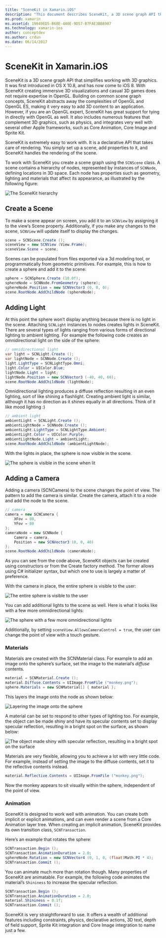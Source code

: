 ```yaml
---
title: "SceneKit in Xamarin.iOS"
description: "This document describes SceneKit, a 3D scene graph API that simplifies working with 3D graphics by abstracting away the complexities of OpenGL."
ms.prod: xamarin
ms.assetid: 19049ED5-B68E-4A0E-9D57-B7FAE3BB8987
ms.technology: xamarin-ios
author: conceptdev
ms.author: crdun
ms.date: 06/14/2017
---
```


# SceneKit in Xamarin.iOS

SceneKit is a 3D scene graph API that simplifies working with 3D graphics. It was first introduced in OS X 10.8, and has now come to iOS 8. With SceneKit creating immersive 3D visualizations and casual 3D games does not require expertise in OpenGL. Building on common scene graph concepts, SceneKit abstracts away the complexities of OpenGL and OpenGL ES, making it very easy to add 3D content to an application. However, if you are an OpenGL expert, SceneKit has great support for tying in directly with OpenGL as well. It also includes numerous features that complement 3D graphics, such as physics, and integrates very well with several other Apple frameworks, such as Core Animation, Core Image and Sprite Kit.

SceneKit is extremely easy to work with. It is a declarative API that takes care of rendering. You simply set up a scene, add properties to it, and SceneKit handles the rendering of the scene.

To work with SceneKit you create a scene graph using the `SCNScene` class. A scene contains a hierarchy of nodes, represented by instances of `SCNNode`, defining locations in 3D space. Each node has properties such as geometry, lighting and materials that affect its appearance, as illustrated by the following figure:

![](scenekit-images/image7.png "The SceneKit hierarchy")

## Create a Scene

To make a scene appear on screen, you add it to an `SCNView` by assigning it to the view’s Scene property. Additionally, if you make any changes to the scene, `SCNView` will update itself to display the changes.

```csharp
scene = SCNScene.Create ();
sceneView = new SCNView (View.Frame);
sceneView.Scene = scene;
```

Scenes can be populated from files exported via a 3d modeling tool, or programmatically from geometric primitives. For example, this is how to create a sphere and add it to the scene:

```csharp
sphere = SCNSphere.Create (10.0f);
sphereNode = SCNNode.FromGeometry (sphere);
sphereNode.Position = new SCNVector3 (0, 0, 0);
scene.RootNode.AddChildNode (sphereNode);
```

## Adding Light

At this point the sphere won’t display anything because there is no light in the scene. Attaching `SCNLight` instances to nodes creates lights in SceneKit. There are several types of lights ranging from various forms of directional lighting to ambient lighting. For example the following code creates an omnidirectional light on the side of the sphere:

```csharp
// omnidirectional light
var light = SCNLight.Create ();
var lightNode = SCNNode.Create ();
light.LightType = SCNLightType.Omni;
light.Color = UIColor.Blue;
lightNode.Light = light;
lightNode.Position = new SCNVector3 (-40, 40, 60);
scene.RootNode.AddChildNode (lightNode);
```

Omnidirectional lighting produces a diffuse reflection resulting in an even lighting, sort of like shining a flashlight. Creating ambient light is similar, although it has no direction as it shines equally in all directions. Think of it like mood lighting :)

```csharp
// ambient light
ambientLight = SCNLight.Create ();
ambientLightNode = SCNNode.Create ();
ambientLight.LightType = SCNLightType.Ambient;
ambientLight.Color = UIColor.Purple;
ambientLightNode.Light = ambientLight;
scene.RootNode.AddChildNode (ambientLightNode);
```

With the lights in place, the sphere is now visible in the scene.

![](scenekit-images/image8.png "The sphere is visible in the scene when lit")

## Adding a Camera

Adding a camera (SCNCamera) to the scene changes the point of view. The pattern to add the camera is similar. Create the camera, attach it to a node and add the node to the scene.

```csharp
// camera
camera = new SCNCamera {
    XFov = 80,
    YFov = 80
};
cameraNode = new SCNNode {
    Camera = camera,
    Position = new SCNVector3 (0, 0, 40)
};
scene.RootNode.AddChildNode (cameraNode);
```

As you can see from the code above, SceneKit objects can be created using constructors or from the Create factory method. The former allows using C# initializer syntax, but which one to use is largely a matter of preference.

With the camera in place, the entire sphere is visible to the user:

![](scenekit-images/image9.png "The entire sphere is visible to the user")

You can add additional lights to the scene as well. Here is what it looks like with a few more omnidirectional lights:

![](scenekit-images/image10.png "The sphere with a few more omnidirectional lights")

Additionally, by setting `sceneView.AllowsCameraControl = true`, the user can change the point of view with a touch gesture.

### Materials

Materials are created with the SCNMaterial class. For example to add an image onto the sphere’s surface, set the image to the material’s *diffuse* contents.

```csharp
material = SCNMaterial.Create ();
material.Diffuse.Contents = UIImage.FromFile ("monkey.png");
sphere.Materials = new SCNMaterial[] { material };
```

This layers the image onto the node as shown below:

![](scenekit-images/image11.png "Layering the image onto the sphere")

A material can be set to respond to other types of lighting too. For example, the object can be made shiny and have its specular contents set to display specular reflection, resulting in a bright spot on the surface, as shown below:

![](scenekit-images/image12.png "The object made shiny with specular reflection, resulting in a bright spot on the surface")

Materials are very flexible, allowing you to achieve a lot with very little code. For example, instead of setting the image to the diffuse contents, set it to the reflective contents instead.

```csharp
material.Reflective.Contents = UIImage.FromFile ("monkey.png");
```

Now the monkey appears to sit visually within the sphere, independent of the point of view.

### Animation

SceneKit is designed to work well with animation. You can create both implicit or explicit animations, and can even render a scene from a Core Animation layer tree. When creating an implicit animation, SceneKit provides its own transition class, `SCNTransaction`.

Here’s an example that rotates the sphere:

```csharp
SCNTransaction.Begin ();
SCNTransaction.AnimationDuration = 2.0;
sphereNode.Rotation = new SCNVector4 (0, 1, 0, (float)Math.PI * 4);
SCNTransaction.Commit ();
```

You can animate much more than rotation though. Many properties of SceneKit are animatable. For example, the following code animates the material’s `Shininess` to increase the specular reflection.

```csharp
SCNTransaction.Begin ();
SCNTransaction.AnimationDuration = 2.0;
material.Shininess = 0.1f;
SCNTransaction.Commit ();
```

SceneKit is very straightforward to use. It offers a wealth of additional features including constraints, physics, declarative actions, 3D text, depth of field support, Sprite Kit integration and Core Image integration to name just a few.
